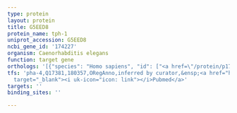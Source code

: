 ```yaml
---
type: protein
layout: protein
title: G5EED8
protein_name: tph-1
uniprot_accession: G5EED8
ncbi_gene_id: '174227'
organism: Caenorhabditis elegans
function: target gene
orthologs: '[{"species": "Homo sapiens", "id": ["<a href=\"/protein/p17752\">P17752</a>", "<a href=\"/protein/q8iwu9\">Q8IWU9</a>"]}, {"species": "Mus musculus", "id": ["<a href=\"/protein/q8cgv2\">Q8CGV2</a>", "<a href=\"/protein/p17532\">P17532</a>"]}, {"species": "Rattus norvegicus", "id": ["P09810", "Q8CGU9"]}]'
tfs: 'pha-4,Q17381,180357,ORegAnno,inferred by curator,&ensp;<a href="https://www.ncbi.nlm.nih.gov/pubmed/?term=26578589%5Buid%5D+OR+11823633%5Buid%5D"
  target="_blank"><i uk-icon="icon: link"></i>Pubmed</a>'
targets: ''
binding_sites: ''

---
```

